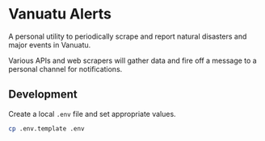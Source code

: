 # Vanuatu Alerts

A personal utility to periodically scrape and report natural disasters and major events in Vanuatu.

Various APIs and web scrapers will gather data and fire off a message to a personal channel for notifications.

## Development

Create a local `.env` file and set appropriate values.

```sh
cp .env.template .env
```
